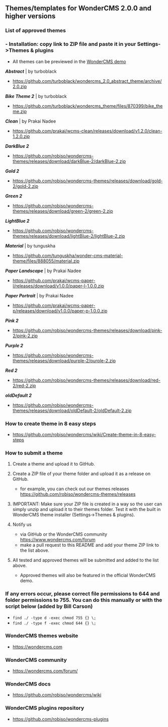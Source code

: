 ## Themes/templates for WonderCMS 2.0.0 and higher versions

### List of approved themes
### - Installation: copy link to ZIP file and paste it in your Settings->Themes & plugins
- All themes can be previewed in the [WonderCMS demo](https://www.wondercms.com/demo)

***Abstract*** | by turboblack
- https://github.com/turboblack/wondercms_2.0_abstract_theme/archive/2.0.zip

***Bike Theme 2*** | by turboblack
- https://github.com/turboblack/wondercms_theme/files/870399/bike_theme.zip

***Clean*** | by Prakai Nadee
- https://github.com/prakai/wcms-clean/releases/download/v1.2.0/clean-1.2.0.zip

***DarkBlue 2***
- https://github.com/robiso/wondercms-themes/releases/download/darkBlue-2/darkBlue-2.zip

***Gold 2***
- https://github.com/robiso/wondercms-themes/releases/download/gold-2/gold-2.zip

***Green 2***
- https://github.com/robiso/wondercms-themes/releases/download/green-2/green-2.zip

***LightBlue 2***
- https://github.com/robiso/wondercms-themes/releases/download/lightBlue-2/lightBlue-2.zip

***Material*** | by tunguskha
- https://github.com/tunguskha/wonder-cms-material-theme/files/888055/material.zip

***Paper Landscape*** | by Prakai Nadee
- https://github.com/prakai/wcms-paper-l/releases/download/v1.0.0/paper-l-1.0.0.zip

***Paper Portrait*** | by Prakai Nadee
- https://github.com/prakai/wcms-paper-p/releases/download/v1.0.0/paper-p-1.0.0.zip

***Pink 2***
- https://github.com/robiso/wondercms-themes/releases/download/pink-2/pink-2.zip

***Purple 2***
- https://github.com/robiso/wondercms-themes/releases/download/purple-2/purple-2.zip

***Red 2***
- https://github.com/robiso/wondercms-themes/releases/download/red-2/red-2.zip

***oldDefault 2***
- https://github.com/robiso/wondercms-themes/releases/download/oldDefault-2/oldDefault-2.zip

### How to create theme in 8 easy steps
- https://github.com/robiso/wondercms/wiki/Create-theme-in-8-easy-steps

### How to submit a theme
1. Create a theme and upload it to GitHub.

2. Create a ZIP file of your theme folder and upload it as a release on GitHub.
   - for example, you can check out our themes releases https://github.com/robiso/wondercms-themes/releases
   
3. IMPORTANT: Make sure your ZIP file is created in a way so the user can simply unzip and upload it to their themes folder. Test it with the built in WonderCMS theme installer (Settings->Themes & plugins).

4. Notify us
   - via GitHub or the WonderCMS community https://www.wondercms.com/forum
   - make a pull request to this README and add your theme ZIP link to the list above.

5. All tested and approved themes will be submitted and added to the list above.
   - Approved themes will also be featured in the official WonderCMS demo.

### If any errors occur, please correct file permissions to 644 and folder permissions to 755. You can do this manually or with the script below (added by Bill Carson)
  - `find ./ -type d -exec chmod 755 {} \;`
  - `find ./ -type f -exec chmod 644 {} \;`

### WonderCMS themes website
- https://wondercms.com

### WonderCMS community
- https://wondercms.com/forum/

### WonderCMS docs
- https://github.com/robiso/wondercms/wiki

### WonderCMS plugins repository
- https://github.com/robiso/wondercms-plugins
